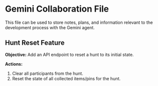 # Gemini Collaboration File

This file can be used to store notes, plans, and information relevant to the development process with the Gemini agent.

## Hunt Reset Feature

**Objective:** Add an API endpoint to reset a hunt to its initial state.

**Actions:**
1.  Clear all participants from the hunt.
2.  Reset the state of all collected items/pins for the hunt.
